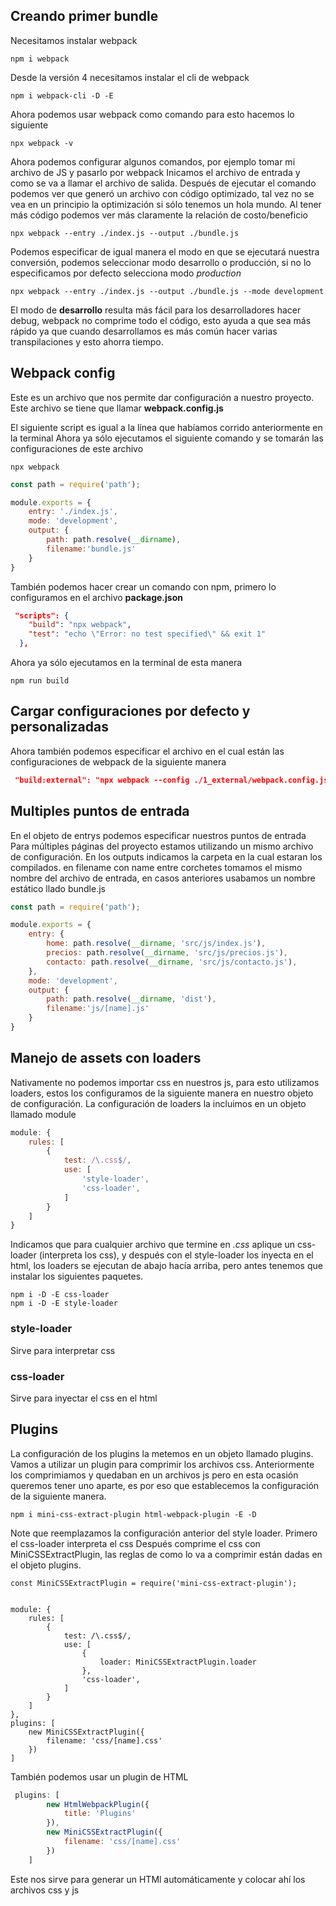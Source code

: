 ## Creando primer bundle

Necesitamos instalar webpack
```
npm i webpack
```

Desde la versión 4 necesitamos instalar el cli de webpack
```
npm i webpack-cli -D -E
```

Ahora podemos usar webpack como comando para esto hacemos lo siguiente
```
npx webpack -v
```

Ahora podemos configurar algunos comandos, por ejemplo tomar mi archivo de JS y pasarlo por webpack
Inicamos el archivo de entrada y como se va a llamar el archivo de salida.
Después de ejecutar el comando podemos ver que generó un archivo con código optimizado, tal vez no se vea en un principio la optimización si sólo tenemos un hola mundo.
Al tener más código podemos ver más claramente la relación de costo/beneficio
```
npx webpack --entry ./index.js --output ./bundle.js
```

Podemos especificar de igual manera el modo en que se ejecutará nuestra conversión, podemos seleccionar modo desarrollo o producción, si no lo especificamos por defecto selecciona modo _production_
```
npx webpack --entry ./index.js --output ./bundle.js --mode development
```
El modo de __desarrollo__ resulta más fácil para los desarrolladores hacer debug, webpack no comprime todo el código, esto ayuda a que sea más rápido ya que cuando desarrollamos es más común hacer varias transpilaciones y esto ahorra tiempo.

## Webpack config
Este es un archivo que nos permite dar configuración a nuestro proyecto.
Este archivo se tiene que llamar __webpack.config.js__

El siguiente script es igual a la línea que habíamos corrido anteriormente en la terminal
Ahora ya sólo ejecutamos el siguiente comando y se tomarán las configuraciones de este archivo
```
npx webpack
```

```js
const path = require('path');

module.exports = {
    entry: './index.js',
    mode: 'development',
    output: {
        path: path.resolve(__dirname),
        filename:'bundle.js'
    }
}
```

También podemos hacer crear un comando con npm, primero lo configuramos en el archivo __package.json__

```json
 "scripts": {
    "build": "npx webpack",
    "test": "echo \"Error: no test specified\" && exit 1"
  },
```

Ahora ya sólo ejecutamos en la terminal de esta manera
```
npm run build
```

## Cargar configuraciones por defecto y personalizadas
Ahora también podemos especificar el archivo en el cual están las configuraciones de webpack de la siguiente manera
```json
 "build:external": "npx webpack --config ./1_external/webpack.config.js",
```

## Multiples puntos de entrada
En el objeto de entrys podemos especificar nuestros puntos de entrada
Para múltiples páginas del proyecto estamos utilizando un mismo archivo de configuración.
En los outputs indicamos la carpeta en la cual estaran los compilados.
en filename con name entre corchetes tomamos el mismo nombre del archivo de entrada, en casos anteriores usabamos un nombre estático llado bundle.js
```js
const path = require('path');

module.exports = {
    entry: {
        home: path.resolve(__dirname, 'src/js/index.js'),
        precios: path.resolve(__dirname, 'src/js/precios.js'),
        contacto: path.resolve(__dirname, 'src/js/contacto.js'),
    },
    mode: 'development',
    output: {
        path: path.resolve(__dirname, 'dist'),
        filename:'js/[name].js'
    }
}
```

## Manejo de assets con loaders
Nativamente no podemos importar css en nuestros js, para esto utilizamos loaders, estos los configuramos de la siguiente manera en nuestro objeto de configuración. La configuración de loaders la incluimos en un objeto llamado module
```js
module: {
    rules: [
        {
            test: /\.css$/,
            use: [
                'style-loader',
                'css-loader',
            ]
        }
    ]
}
```

Indicamos que para cualquier archivo que termine en _.css_ aplique un css-loader (interpreta los css), y después con el style-loader los inyecta en el html, los loaders se ejecutan de abajo hacía arriba, pero antes tenemos que instalar los siguientes paquetes.
```
npm i -D -E css-loader
npm i -D -E style-loader
```

### style-loader
Sirve para interpretar css

### css-loader
Sirve para inyectar el css en el html

## Plugins
La configuración de los plugins la metemos en un objeto llamado plugins.
Vamos a utilizar un plugin para comprimir los archivos css.
Anteriormente los comprimiamos y quedaban en un archivos js pero en esta ocasión queremos tener uno aparte, es por eso que establecemos la configuración de la siguiente manera.

```
npm i mini-css-extract-plugin html-webpack-plugin -E -D
```

Note que reemplazamos la configuración anterior del style loader.
Primero el css-loader interpreta el css
Después comprime el css con MiniCSSExtractPlugin, las reglas de como lo va a comprimir están dadas en el objeto plugins.
```
const MiniCSSExtractPlugin = require('mini-css-extract-plugin');


module: {
    rules: [
        {
            test: /\.css$/,
            use: [
                {
                    loader: MiniCSSExtractPlugin.loader
                },
                'css-loader',
            ]
        }
    ]
},
plugins: [
    new MiniCSSExtractPlugin({
        filename: 'css/[name].css'
    })
]
```

También podemos usar un plugin de HTML
```js
 plugins: [
        new HtmlWebpackPlugin({
            title: 'Plugins'
        }),
        new MiniCSSExtractPlugin({
            filename: 'css/[name].css'
        })
    ]
```

Este nos sirve para generar un HTMl automáticamente y colocar ahí los archivos css y js